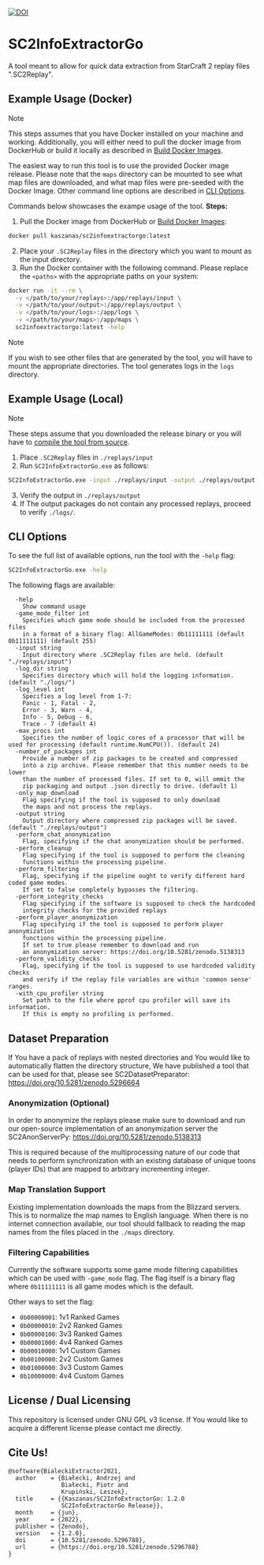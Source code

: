 [![DOI](https://zenodo.org/badge/DOI/10.5281/zenodo.5296788.svg)](https://doi.org/10.5281/zenodo.5296788)

# SC2InfoExtractorGo

A tool meant to allow for quick data extraction from StarCraft 2 replay files ".SC2Replay".

## Example Usage (Docker)

> [!NOTE]
> This steps assumes that you have Docker installed on your machine and working.
> Additionally, you will either need to pull the docker image from DockerHub or build it locally as described in [Build Docker Images](CONTRIBUTING.md#build-docker-images).

The easiest way to run this tool is to use the provided Docker image release. Please note that the `maps` directory can be mounted to see what map files are downloaded, and what map files were pre-seeded with the Docker Image. Other command line options are described in [CLI Options](#cli-options).

Commands below showcases the exampe usage of the tool.
**Steps:**
1. Pull the Docker image from DockerHub or [Build Docker Images](CONTRIBUTING.md#build-docker-images):
```sh
docker pull kaszanas/sc2infoextractorgo:latest
```
2. Place your ```.SC2Replay``` files in the directory which you want to mount as the input directory.
3. Run the Docker container with the following command.
Please replace the `<paths>` with the appropriate paths on your system:
```sh
docker run -it --rm \
  -v </path/to/your/replays>:/app/replays/input \
  -v </path/to/your/output>:/app/replays/output \
  -v </path/to/your/logs>:/app/logs \
  -v </path/to/your/maps>:/app/maps \
  sc2infoextractorgo:latest -help
```

> [!NOTE]
> If you wish to see other files that are generated by the tool, you will have to mount the appropriate directories. The tool generates logs in the `logs` directory.

## Example Usage (Local)

> [!NOTE]
> These steps assume that you downloaded the release binary or you will have to [compile the tool from source](CONTRIBUTING.md/#build-from-source).


1. Place ```.SC2Replay``` files in ```./replays/input```
2. Run ```SC2InfoExtractorGo.exe``` as follows:

```bash
SC2InfoExtractorGo.exe -input ./replays/input -output ./replays/output
```

3. Verify the output in ```./replays/output```
4. If The output packages do not contain any processed replays, proceed to verify ```./logs/```.

## CLI Options

To see the full list of available options, run the tool with the `-help` flag:
```bash
SC2InfoExtractorGo.exe -help
```

The following flags are available:

```
  -help
    Show command usage
  -game_mode_filter int
    Specifies which game mode should be included from the processed files
    in a format of a binary flag: AllGameModes: 0b11111111 (default 0b11111111) (default 255)
  -input string
    Input directory where .SC2Replay files are held. (default "./replays/input")
  -log_dir string
    Specifies directory which will hold the logging information. (default "./logs/")
  -log_level int
    Specifies a log level from 1-7:
    Panic - 1, Fatal - 2,
    Error - 3, Warn - 4,
    Info - 5, Debug - 6,
    Trace - 7 (default 4)
  -max_procs int
    Specifies the number of logic cores of a processor that will be used for processing (default runtime.NumCPU()). (default 24)
  -number_of_packages int
    Provide a number of zip packages to be created and compressed
    into a zip archive. Please remember that this number needs to be lower
    than the number of processed files. If set to 0, will ommit the
    zip packaging and output .json directly to drive. (default 1)
  -only_map_download
    Flag specifying if the tool is supposed to only download
    the maps and not process the replays.
  -output string
    Output directory where compressed zip packages will be saved. (default "./replays/output")
  -perform_chat_anonymization
    Flag, specifying if the chat anonymization should be performed.
  -perform_cleanup
    Flag specifying if the tool is supposed to perform the cleaning
    functions within the processing pipeline.
  -perform_filtering
    Flag, specifying if the pipeline ought to verify different hard coded game modes.
    If set to false completely bypasses the filtering.
  -perform_integrity_checks
    Flag specifying if the software is supposed to check the hardcoded
    integrity checks for the provided replays
  -perform_player_anonymization
    Flag specifying if the tool is supposed to perform player anonymization
    functions within the processing pipeline.
    If set to true please remember to download and run
    an anonymization server: https://doi.org/10.5281/zenodo.5138313
  -perform_validity_checks
    Flag, specifying if the tool is supposed to use hardcoded validity checks
    and verify if the replay file variables are within 'common sense' ranges.
  -with_cpu_profiler string
    Set path to the file where pprof cpu profiler will save its information.
    If this is empty no profiling is performed.
```


## Dataset Preparation

If You have a pack of replays with nested directories and You would like to automatically flatten the directory structure, We have published a tool that can be used for that, please see SC2DatasetPreparator: https://doi.org/10.5281/zenodo.5296664

### Anonymization (Optional)

In order to anonymize the replays please make sure to download and run our open-source implementation of an anonymization server the SC2AnonServerPy: https://doi.org/10.5281/zenodo.5138313

This is required because of the multiprocessing nature of our code that needs to perform synchronization with an existing database of unique toons (player IDs) that are mapped to arbitrary incrementing integer.

### Map Translation Support

Existing implementation downloads the maps from the Blizzard servers. This is to normalize the map names to English language. When there is no internet connection available, our tool should fallback to reading the map names from the files placed in the ```./maps``` directory.

### Filtering Capabilities

Currently the software supports some game mode filtering capabilities which can be used with ```-game_mode``` flag.
The flag itself is a binary flag where ```0b11111111``` is all game modes which is the default.

Other ways to set the flag:
- ```0b00000001```: 1v1 Ranked Games
- ```0b00000010```: 2v2 Ranked Games
- ```0b00000100```: 3v3 Ranked Games
- ```0b00001000```: 4v4 Ranked Games
- ```0b00010000```: 1v1 Custom Games
- ```0b00100000```: 2v2 Custom Games
- ```0b01000000```: 3v3 Custom Games
- ```0b10000000```: 4v4 Custom Games

## License / Dual Licensing

This repository is licensed under GNU GPL v3 license. If You would like to acquire a different license please contact me directly.

## Cite Us!

```
@software{BialeckiExtractor2021,
  author    = {Białecki, Andrzej and
               Białecki, Piotr and
               Krupiński, Leszek},
  title     = {{Kaszanas/SC2InfoExtractorGo: 1.2.0 
               SC2InfoExtractorGo Release}},
  month     = {jun},
  year      = {2022},
  publisher = {Zenodo},
  version   = {1.2.0},
  doi       = {10.5281/zenodo.5296788},
  url       = {https://doi.org/10.5281/zenodo.5296788}
}
```
